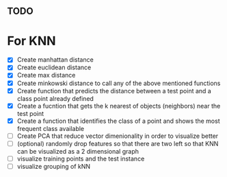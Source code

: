 ## TODO 
# For KNN
- [x] Create manhattan distance
- [x] Create euclidean distance 
- [x] Create max distance
- [x] Create minkowski distance to call any of the above mentioned functions
- [x] Create function that predicts the distance between a test point and a class point already defined
- [x] Create a fucntion that gets the k nearest of objects (neighbors) near the test point
- [x] Create a function that identifies the class of a point and shows the most frequent class available 
- [ ] Create PCA that reduce vector dimenionality in order to visualize better
- [ ] (optional) randomly drop features so that there are two left so that KNN can be visualized as a 2 dimensional graph
- [ ] visualize training points and the test instance 
- [ ] visualize grouping of kNN 
